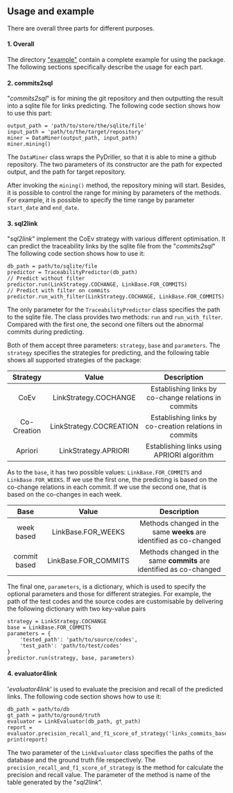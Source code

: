 ## Usage and example

There are overall three parts for different purposes. 

#### 1. Overall 

The directory ["example"](../example) contain a complete example for using the package. The following sections 
specifically describe the usage for each part. 

#### 2. commits2sql 

"*commits2sql*" is for mining the git repository and then outputting the result into a sqlite file for 
links predicting. 
The following code section shows how to use this part: 

```
output_path = 'path/to/store/the/sqlite/file'
input_path = 'path/to/the/target/repository'
miner = DataMiner(output_path, input_path)
miner.mining()
```

The `DataMiner` class wraps the PyDriller, so that it is able to mine a github repository. The two parameters of its 
constructor are the path for expected output, and the path for target repository. 

After invoking the `mining()` method, the repository mining will start. Besides, it is possible to control the range for 
mining by parameters of the methods. For example, it is possible to specify the time range by parameter `start_date` and
`end_date`.

#### 3. sql2link

"*sql2link*" implement the CoEv strategy with various different optimisation. It can predict the traceability links by the
sqlite file from the "*commits2sql*" 
The following code section shows how to use it:

```
db_path = path/to/sqlite/file
predictor = TraceabilityPredictor(db_path)
// Predict without filter
predictor.run(LinkStrategy.COCHANGE, LinkBase.FOR_COMMITS)
// Predict with filter on commits 
predictor.run_with_filter(LinkStrategy.COCHANGE, LinkBase.FOR_COMMITS)
``` 

The only parameter for the `TraceabilityPredictor` class specifies the path to the sqlite file. The class provides two
methods: `run` and `run_with_filter`. Compared with the first one, the second one filters out the abnormal commits 
during predicting. 

Both of them accept three parameters: `strategy`, `base` and `parameters`. The `strategy` specifies the strategies for 
predicting, and the following table shows all supported strategies of the package: 

|   Strategy  |          Value          |                       Description                      |
|:-----------:|:-----------------------:|:------------------------------------------------------:|
|     CoEv    | LinkStrategy.COCHANGE   | Establishing links by co-change relations in commits   |
| Co-Creation | LinkStrategy.COCREATION | Establishing links by co-creation relations in commits |
|   Apriori   | LinkStrategy.APRIORI    | Establishing links using APRIORI algorithm             |

As to the `base`, it has two possible values: `LinkBase.FOR_COMMITS` and  `LinkBase.FOR_WEEKS`. If we use the first one,
the predicting is based on the co-change relations in each commit. If we use the second one, that is based on the 
co-changes in each week. 

|     Base     |         Value        |                              Description                             |
|:------------:|:--------------------:|:--------------------------------------------------------------------:|
|  week based  | LinkBase.FOR_WEEKS   | Methods changed in the same **weeks** are identified as co-changed   |
| commit based | LinkBase.FOR_COMMITS | Methods changed in the same **commits** are identified as co-changed |

The final one, `parameters`, is a dictionary, which is used to specify the optional parameters and those for different 
strategies. For example,  the path of the test codes and the source codes are customisable by delivering the following 
dictionary with two key-value pairs 
```
strategy = LinkStrategy.COCHANGE
base = LinkBase.FOR_COMMITS
parameters = {
    'tested_path': 'path/to/source/codes', 
    'test_path': 'path/to/test/codes'
}
predictor.run(strategy, base, parameters)
```

#### 4. evaluator4link
'*evaluator4link*' is used to evaluate the precision and recall of the predicted links. 
The following code section shows how to use it:
```
db_path = path/to/db
gt_path = path/to/ground/truth
evaluator = LinkEvaluator(db_path, gt_path)
report = evaluator.precision_recall_and_f1_score_of_strategy('links_commits_based_cochanged')
print(report)
```

The two parameter of the `LinkEvaluator` class specifies the paths of the database and the ground truth file 
respectively. The `precision_recall_and_f1_score_of_strategy` is the method for calculate the precision and recall 
value. The parameter of the method is name of the table generated by the "*sql2link*". 
